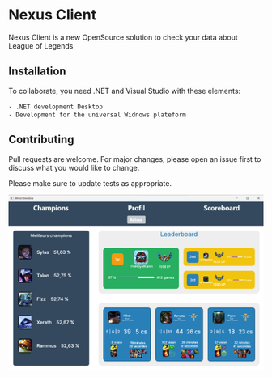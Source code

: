 ﻿# Nexus Client

Nexus Client is a new OpenSource solution to check your data about League of Legends

## Installation

To collaborate, you need .NET and Visual Studio with these elements:

```
- .NET development Desktop
- Development for the universal Widnows plateform
```

## Contributing

Pull requests are welcome. For major changes, please open an issue first
to discuss what you would like to change.

Please make sure to update tests as appropriate.

![alt text](Assets/example-image.png)